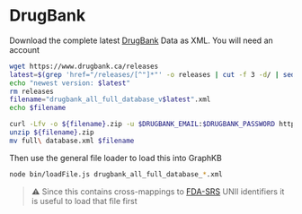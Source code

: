# DrugBank

Download the complete latest [DrugBank](https://go.drugbank.com/) Data as XML. You will need an account

```bash
wget https://www.drugbank.ca/releases
latest=$(grep 'href="/releases/[^"]*"' -o releases | cut -f 3 -d/ | sed 's/"//' | sort -V | tail -n 2 | head -n 1)
echo "newest version: $latest"
rm releases
filename="drugbank_all_full_database_v$latest".xml
echo $filename

curl -Lfv -o ${filename}.zip -u $DRUGBANK_EMAIL:$DRUGBANK_PASSWORD https://go.drugbank.com/releases/5-1-8/downloads/all-full-database
unzip ${filename}.zip
mv full\ database.xml $filename
```

Then use the general file loader to load this into GraphKB

```bash
node bin/loadFile.js drugbank_all_full_database_*.xml
```

> :warning: Since this contains cross-mappings to [FDA-SRS](../fdaSrs/README.md) UNII identifiers it is useful to load that file
first

